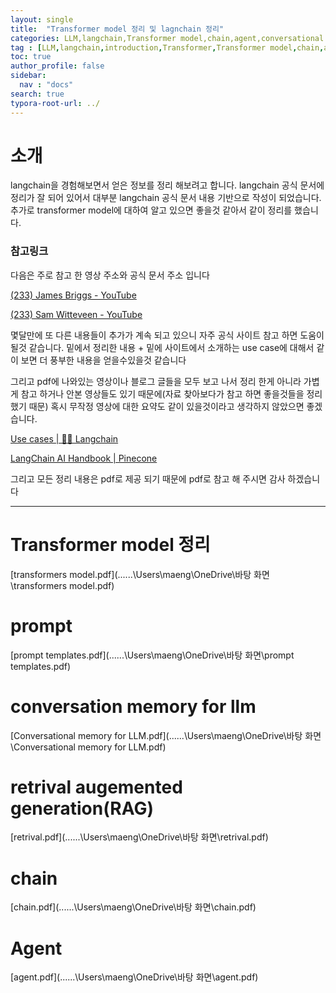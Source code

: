 ```yaml
---
layout: single
title:  "Transformer model 정리 및 lagnchain 정리"
categories: LLM,langchain,Transformer model,chain,agent,conversational memory,RAG,prompt 
tag : [LLM,langchain,introduction,Transformer,Transformer model,chain,agent,conversational memory,RAG,prompt]
toc: true
author_profile: false
sidebar:
  nav : "docs"
search: true
typora-root-url: ../
---
```






# 소개 



langchain을 경험해보면서 얻은 정보를 정리 해보려고 합니다. langchain 공식 문서에 정리가 잘 되어 있어서 대부분 langchain 공식 문서 내용 기반으로 작성이 되었습니다. 추가로 transformer model에 대하여 알고 있으면 좋을것 같아서 같이 정리를 했습니다. 



### 참고링크 

다음은 주로 참고 한 영상 주소와 공식 문서 주소 입니다 



[(233) James Briggs - YouTube](https://www.youtube.com/@jamesbriggs)

[(233) Sam Witteveen - YouTube](https://www.youtube.com/@samwitteveenai)



몇달만에 또 다른 내용들이 추가가 계속 되고 있으니 자주 공식 사이트 참고 하면 도움이 될것 같습니다. 밑에서 정리한 내용 + 밑에 사이트에서 소개하는 use case에 대해서 같이 보면 더 풍부한 내용을 얻을수있을것 같습니다 



그리고 pdf에 나와있는 영상이나 블로그 글들을 모두 보고 나서 정리 한게 아니라 가볍게 참고 하거나 안본 영상들도 있기 때문에(자료 찾아보다가 참고 하면 좋을것들을 정리 했기 때문) 혹시 무작정 영상에 대한 요약도 같이 있을것이라고 생각하지 않았으면 좋겠습니다.



[Use cases | 🦜️🔗 Langchain](https://python.langchain.com/docs/use_cases)

[LangChain AI Handbook | Pinecone](https://www.pinecone.io/learn/series/langchain/)





그리고 모든 정리 내용은 pdf로 제공 되기 때문에 pdf로 참고 해 주시면 감사 하겠습니다 



------



# Transformer model 정리 



 [transformers model.pdf](..\..\..\Users\maeng\OneDrive\바탕 화면\transformers model.pdf) 



# prompt 



 [prompt templates.pdf](..\..\..\Users\maeng\OneDrive\바탕 화면\prompt templates.pdf) 

# conversation memory for llm 



 [Conversational memory for LLM.pdf](..\..\..\Users\maeng\OneDrive\바탕 화면\Conversational memory for LLM.pdf) 



# retrival augemented generation(RAG)

 [retrival.pdf](..\..\..\Users\maeng\OneDrive\바탕 화면\retrival.pdf) 



# chain 



 [chain.pdf](..\..\..\Users\maeng\OneDrive\바탕 화면\chain.pdf) 



# Agent 



 [agent.pdf](..\..\..\Users\maeng\OneDrive\바탕 화면\agent.pdf) 
